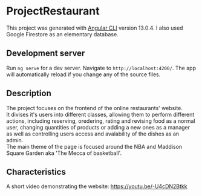 # ProjectRestaurant

This project was generated with [Angular CLI](https://github.com/angular/angular-cli) version 13.0.4.
I also used Google Firestore as an elementary database.

## Development server

Run `ng serve` for a dev server. Navigate to `http://localhost:4200/`. The app will automatically reload if you change any of the source files.

## Description

The project focuses on the frontend of the online restaurants' website.  
It divises it's users into different classes, allowing them to perform different actions, including reserving, oredering, rating and revising food as a normal user, changing quantities of products or adding a new ones as a manager as well as controlling users access and avalability of the dishes as an admin.  
The main theme of the page is focused around the NBA and Maddison Square Garden aka 'The Mecca of basketball'.

## Characteristics

A short video demonstrating the website: https://youtu.be/-U4cDN2Btkk
